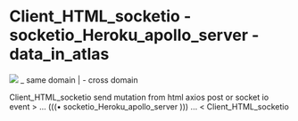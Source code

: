 # Client_HTML_socketio - socketio_Heroku_apollo_server - data_in_atlas

<img src="https://user-images.githubusercontent.com/25323947/72556878-94f69480-386d-11ea-8ef9-ad568d621fb2.png">
_ same domain | - cross domain

Client_HTML_socketio send mutation from html axios post or socket io event > ... (((• socketio_Heroku_apollo_server ))) ... < Client_HTML_socketio



